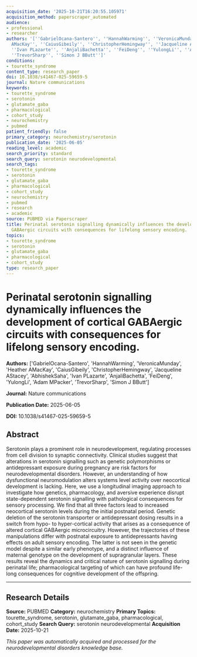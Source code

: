 ```yaml
---
acquisition_date: '2025-10-21T16:20:55.105971'
acquisition_method: paperscraper_automated
audience:
- professional
- researcher
authors: '[''GabrielOcana-Santero'', ''HannahWarming'', ''VeronicaMunday'', ''Heather
  AMacKay'', ''CaiusGibeily'', ''ChristopherHemingway'', ''Jacqueline AStacey'', ''AbhishekSaha'',
  ''Ivan PLazarte'', ''AnjaliBachetta'', ''FeiDeng'', ''YulongLi'', ''Adam MPacker'',
  ''TrevorSharp'', ''Simon J BButt'']'
conditions:
- tourette_syndrome
content_type: research_paper
doi: 10.1038/s41467-025-59659-5
journal: Nature communications
keywords:
- tourette_syndrome
- serotonin
- glutamate_gaba
- pharmacological
- cohort_study
- neurochemistry
- pubmed
patient_friendly: false
primary_category: neurochemistry/serotonin
publication_date: '2025-06-05'
reading_level: academic
search_priority: standard
search_query: serotonin neurodevelopmental
search_tags:
- tourette_syndrome
- serotonin
- glutamate_gaba
- pharmacological
- cohort_study
- neurochemistry
- pubmed
- research
- academic
source: PUBMED via Paperscraper
title: Perinatal serotonin signalling dynamically influences the development of cortical
  GABAergic circuits with consequences for lifelong sensory encoding.
topics:
- tourette_syndrome
- serotonin
- glutamate_gaba
- pharmacological
- cohort_study
type: research_paper
---
```


# Perinatal serotonin signalling dynamically influences the development of cortical GABAergic circuits with consequences for lifelong sensory encoding.

**Authors:** ['GabrielOcana-Santero', 'HannahWarming', 'VeronicaMunday', 'Heather AMacKay', 'CaiusGibeily', 'ChristopherHemingway', 'Jacqueline AStacey', 'AbhishekSaha', 'Ivan PLazarte', 'AnjaliBachetta', 'FeiDeng', 'YulongLi', 'Adam MPacker', 'TrevorSharp', 'Simon J BButt']

**Journal:** Nature communications

**Publication Date:** 2025-06-05

**DOI:** 10.1038/s41467-025-59659-5

## Abstract

Serotonin plays a prominent role in neurodevelopment, regulating processes from cell division to synaptic connectivity. Clinical studies suggest that alterations in serotonin signalling such as genetic polymorphisms or antidepressant exposure during pregnancy are risk factors for neurodevelopmental disorders. However, an understanding of how dysfunctional neuromodulation alters systems level activity over neocortical development is lacking. Here, we use a longitudinal imaging approach to investigate how genetics, pharmacology, and aversive experience disrupt state-dependent serotonin signalling with pathological consequences for sensory processing. We find that all three factors lead to increased neocortical serotonin levels during the initial postnatal period. Genetic deletion of the serotonin transporter or antidepressant dosing results in a switch from hypo- to hyper-cortical activity that arises as a consequence of altered cortical GABAergic microcircuitry. However, the trajectories of these manipulations differ with postnatal exposure to antidepressants having effects on adult sensory encoding. The latter is not seen in the genetic model despite a similar early phenotype, and a distinct influence of maternal genotype on the development of supragranular layers. These results reveal the dynamics and critical nature of serotonin signalling during perinatal life; pharmacological targeting of which can have profound life-long consequences for cognitive development of the offspring.

---

## Research Details

**Source:** PUBMED
**Category:** neurochemistry
**Primary Topics:** tourette_syndrome, serotonin, glutamate_gaba, pharmacological, cohort_study
**Search Query:** serotonin neurodevelopmental
**Acquisition Date:** 2025-10-21

*This paper was automatically acquired and processed for the neurodevelopmental disorders knowledge base.*

